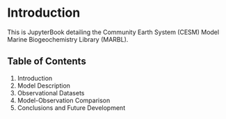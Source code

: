 # Introduction

This is JupyterBook detailing the Community Earth System (CESM) Model Marine Biogeochemistry Library (MARBL).

## Table of Contents
1. Introduction
1. Model Description
1. Observational Datasets
1. Model-Observation Comparison
1. Conclusions and Future Development
